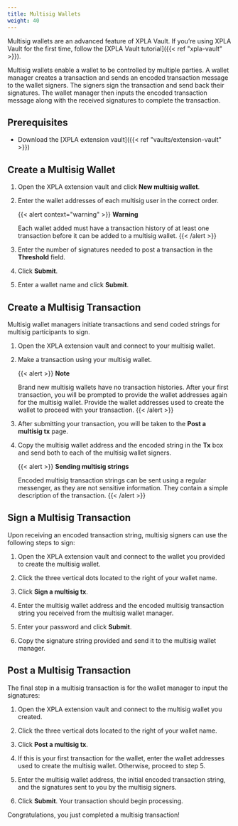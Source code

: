 ```yaml
---
title: Multisig Wallets
weight: 40
---
```


Multisig wallets are an advanced feature of XPLA Vault. If you’re using XPLA Vault for the first time, follow the [XPLA Vault tutorial]({{< ref "xpla-vault" >}}).

Multisig wallets enable a wallet to be controlled by multiple parties. A wallet manager creates a transaction and sends an encoded transaction message to the wallet signers. The signers sign the transaction and send back their signatures. The wallet manager then inputs the encoded transaction message along with the received signatures to complete the transaction.

## Prerequisites

- Download the [XPLA extension vault]({{< ref "vaults/extension-vault" >}})

## Create a Multisig Wallet

1. Open the XPLA extension vault and click **New multisig wallet**.

2. Enter the wallet addresses of each multisig user in the correct order.

   {{< alert context="warning" >}}
   **Warning**

   Each wallet added must have a transaction history of at least one transaction before it can be added to a multisig wallet.
   {{< /alert >}}

3. Enter the number of signatures needed to post a transaction in the **Threshold** field.

4. Click **Submit**.

5. Enter a wallet name and click **Submit**.

## Create a Multisig Transaction

Multisig wallet managers initiate transactions and send coded strings for multisig participants to sign.

1. Open the XPLA extension vault and connect to your multisig wallet.

2. Make a transaction using your multisig wallet.

   {{< alert >}}
   **Note**

   Brand new multisig wallets have no transaction histories. After your first transaction, you will be prompted to provide the wallet addresses again for the multisig wallet. Provide the wallet addresses used to create the wallet to proceed with your transaction.
   {{< /alert >}}

3. After submitting your transaction, you will be taken to the **Post a multisig tx** page.

4. Copy the multisig wallet address and the encoded string in the **Tx** box and send both to each of the multisig wallet signers.

   {{< alert >}}
   **Sending multisig strings**

   Encoded multisig transaction strings can be sent using a regular messenger, as they are not sensitive information. They contain a simple description of the transaction.
   {{< /alert >}}

## Sign a Multisig Transaction

Upon receiving an encoded transaction string, multisig signers can use the following steps to sign:

1. Open the XPLA extension vault and connect to the wallet you provided to create the multisig wallet.

2. Click the three vertical dots located to the right of your wallet name.

3. Click **Sign a multisig tx**.

4. Enter the multisig wallet address and the encoded multisig transaction string you received from the multisig wallet manager.

5. Enter your password and click **Submit**.

6. Copy the signature string provided and send it to the multisig wallet manager.

## Post a Multisig Transaction

The final step in a multisig transaction is for the wallet manager to input the signatures:

1. Open the XPLA extension vault and connect to the multisig wallet you created.

2. Click the three vertical dots located to the right of your wallet name.

3. Click **Post a multisig tx**.

4. If this is your first transaction for the wallet, enter the wallet addresses used to create the multisig wallet. Otherwise, proceed to step 5.

5. Enter the multisig wallet address, the initial encoded transaction string, and the signatures sent to you by the multisig signers.

6. Click **Submit**. Your transaction should begin processing.

Congratulations, you just completed a multisig transaction!
